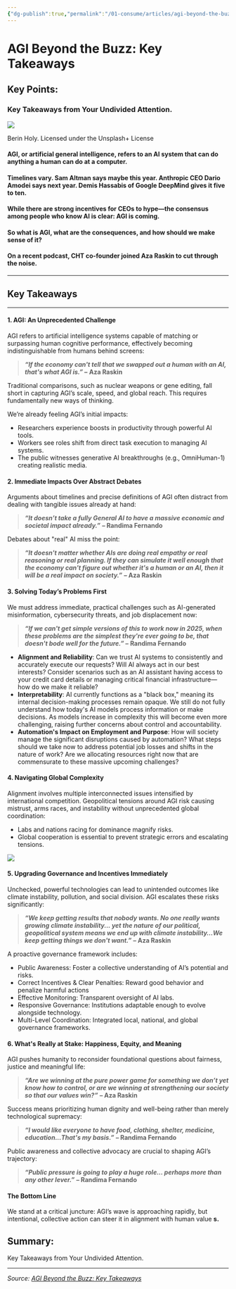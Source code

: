 ```yaml
---
{"dg-publish":true,"permalink":"/01-consume/articles/agi-beyond-the-buzz-key-takeaways/","title":"AGI Beyond the Buzz: Key Takeaways"}
---
```



# AGI Beyond the Buzz: Key Takeaways

## Key Points:
### Key Takeaways from Your Undivided Attention.

![](https://substackcdn.com/image/fetch/w_424)

Berin Holy. Licensed under the Unsplash+ License

#### AGI, or artificial general intelligence, refers to an AI system that can do anything a human can do at a computer.

#### Timelines vary. Sam Altman says maybe this year. Anthropic CEO Dario Amodei says next year. Demis Hassabis of Google DeepMind gives it five to ten.

#### While there are strong incentives for CEOs to hype—the consensus among people who know AI is clear: AGI is coming.

#### So what is AGI, what are the consequences, and how should we make sense of it?

#### On a recent podcast, CHT co-founder joined Aza Raskin to cut through the noise.

---

## Key Takeaways

---

#### 1\. AGI: An Unprecedented Challenge

AGI refers to artificial intelligence systems capable of matching or surpassing human cognitive performance, effectively becoming indistinguishable from humans behind screens:

> ***“If the economy can't tell that we swapped out a human with an AI, that's what AGI is.” –*** **Aza Raskin**

Traditional comparisons, such as nuclear weapons or gene editing, fall short in capturing AGI’s scale, speed, and global reach. This requires fundamentally new ways of thinking.

We’re already feeling AGI’s initial impacts:

- Researchers experience boosts in productivity through powerful AI tools.
- Workers see roles shift from direct task execution to managing AI systems.
- The public witnesses generative AI breakthroughs (e.g., OmniHuman-1) creating realistic media.

#### 2\. Immediate Impacts Over Abstract Debates

Arguments about timelines and precise definitions of AGI often distract from dealing with tangible issues already at hand:

> ***“It doesn’t take a fully General AI to have a massive economic and societal impact already.”*** **– Randima Fernando**

Debates about "real" AI miss the point:

> ***“It doesn't matter whether AIs are doing real empathy or real reasoning or real planning. If they can simulate it well enough that the economy can't figure out whether it's a human or an AI, then it will be a real impact on society.”*** **– Aza Raskin**

#### 3\. Solving Today’s Problems First

We must address immediate, practical challenges such as AI-generated misinformation, cybersecurity threats, and job displacement now:

> ***“If we can't get simple versions of this to work now in 2025, when these problems are the simplest they're ever going to be, that doesn't bode well for the future.” –*** **Randima Fernando**

- **Alignment and Reliability**: Can we trust AI systems to consistently and accurately execute our requests? Will AI always act in our best interests? Consider scenarios such as an AI assistant having access to your credit card details or managing critical financial infrastructure—how do we make it reliable?
- **Interpretability**: AI currently functions as a "black box," meaning its internal decision-making processes remain opaque. We still do not fully understand how today's AI models process information or make decisions. As models increase in complexity this will become even more challenging, raising further concerns about control and accountability.
- **Automation's Impact on Employment and Purpose**: How will society manage the significant disruptions caused by automation? What steps should we take now to address potential job losses and shifts in the nature of work? Are we allocating resources right now that are commensurate to these massive upcoming challenges?

#### 4\. Navigating Global Complexity

Alignment involves multiple interconnected issues intensified by international competition. Geopolitical tensions around AGI risk causing mistrust, arms races, and instability without unprecedented global coordination:

- Labs and nations racing for dominance magnify risks.
- Global cooperation is essential to prevent strategic errors and escalating tensions.

![](https://centerforhumanetechnology.substack.com/p/%7B%22src%22:%22https://substack-post-media.s3.amazonaws.com/public/images/fc72a418-d0e4-49d6-9505-356e17d744ee_1456x1277.jpeg%22,%22srcNoWatermark%22:null,%22fullscreen%22:null,%22imageSize%22:null,%22height%22:1277,%22width%22:1456,%22resizeWidth%22:null,%22bytes%22:null,%22alt%22:null,%22title%22:null,%22type%22:null,%22href%22:null,%22belowTheFold%22:true,%22topImage%22:false,%22internalRedirect%22:null,%22isProcessing%22:false,%22align%22:null%7D)

#### 5\. Upgrading Governance and Incentives Immediately

Unchecked, powerful technologies can lead to unintended outcomes like climate instability, pollution, and social division. AGI escalates these risks significantly:

> ***“We keep getting results that nobody wants. No one really wants growing climate instability... yet the nature of our political, geopolitical system means we end up with climate instability…We keep getting things we don't want.”*** **– Aza Raskin**

A proactive governance framework includes:

- Public Awareness: Foster a collective understanding of AI’s potential and risks.
- Correct Incentives & Clear Penalties: Reward good behavior and penalize harmful actions
- Effective Monitoring: Transparent oversight of AI labs.
- Responsive Governance: Institutions adaptable enough to evolve alongside technology.
- Multi-Level Coordination: Integrated local, national, and global governance frameworks.

#### 6\. What's Really at Stake: Happiness, Equity, and Meaning

AGI pushes humanity to reconsider foundational questions about fairness, justice and meaningful life:

> ***“Are we winning at the pure power game for something we don’t yet know how to control, or are we winning at strengthening our society so that our values win?”*** **– Aza Raskin**

Success means prioritizing human dignity and well-being rather than merely technological supremacy:

> ***“I would like everyone to have food, clothing, shelter, medicine, education...That's my basis.”*** **– Randima Fernando**

Public awareness and collective advocacy are crucial to shaping AGI’s trajectory:

> ***“Public pressure is going to play a huge role... perhaps more than any other lever.”*** **– Randima Fernando**

#### The Bottom Line

We stand at a critical juncture: AGI’s wave is approaching rapidly, but intentional, collective action can steer it in alignment with human value **s.**

## Summary:
Key Takeaways from Your Undivided Attention.

---

*Source: [AGI Beyond the Buzz: Key Takeaways](https://centerforhumanetechnology.substack.com/p/agi-beyond-the-buzz-what-is-it-and?utm_source=substack&utm_medium=email)*
